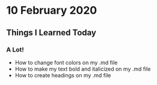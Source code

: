 # 10 February 2020

## Things I Learned Today

### A Lot!

- How to change font colors on my .md file
- How to make my text bold and italicized on my .md file
- How to create headings on my .md file
